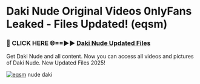 # Daki Nude Original Videos 0nlyFans Leaked - Files Updated! (eqsm)

<h3>🔴 CLICK HERE 🌐==►► <a href="https://tinyurl.com/52m3yx9h" rel="nofollow">Daki Nude Updated Files</a></h3>

Get Daki Nude and all content. Now you can access all videos and pictures of Daki Nude. New Updated Files 2025!

[![eqsm](https://i.imgur.com/TnHtlc8.gif)](https://tinyurl.com/52m3yx9h)
nude daki